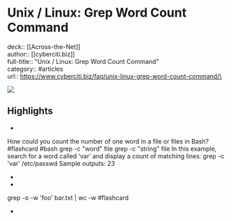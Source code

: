 # Unix / Linux: Grep Word Count Command

deck:: [[Across-the-Net]]\
author:: [[cyberciti.biz]]\
full-title:: "Unix / Linux: Grep Word Count Command"\
category:: #articles\
url:: https://www.cyberciti.biz/faq/unix-linux-grep-word-count-command/\

![](https://readwise-assets.s3.amazonaws.com/static/images/article2.74d541386bbf.png)

## Highlights
- 
 How could you count the number of one word in a file or files in Bash? #flashcard  #bash 
    grep -c "word" file
     grep -c "string" file
     In this example, search for a word called ‘var’ and display a count of matching lines:
     grep -c 'var' /etc/passwd
     Sample outputs:
     23

    
-
- 

grep -o -w 'foo' bar.txt | wc -w #flashcard 


    
-
